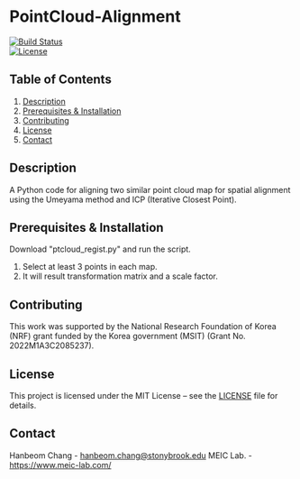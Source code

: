 # PointCloud-Alignment

[![Build Status](https://img.shields.io/badge/build-passing-brightgreen)]()  
[![License](https://img.shields.io/badge/license-MIT-blue)]()  

## Table of Contents

1. [Description](#description)  
2. [Prerequisites & Installation](#prerequisites)  
3. [Contributing](#contributing)  
4. [License](#license)  
5. [Contact](#contact)

## Description
A Python code for aligning two similar point cloud map for spatial alignment using the Umeyama method and ICP (Iterative Closest Point).

## Prerequisites & Installation
Download "ptcloud_regist.py" and run the script.


1. Select at least 3 points in each map.
2. It will result transformation matrix and a scale factor.

## Contributing
This work was supported by the National Research Foundation of Korea (NRF) grant funded by the Korea government (MSIT) (Grant No. 2022M1A3C2085237). 

## License
This project is licensed under the MIT License – see the [LICENSE](./LICENSE.md) file for details.

## Contact
Hanbeom Chang - hanbeom.chang@stonybrook.edu
MEIC Lab. - https://www.meic-lab.com/
